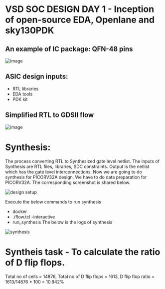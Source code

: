 # VSD SOC DESIGN DAY 1 - Inception of open-source EDA, Openlane and sky130PDK 
## An example of IC package: QFN-48 pins
![image](https://github.com/Christi1992/Physical_design/assets/168098124/8cccc627-a9c8-4e52-a8c2-5c26d0ba8ee4)

## ASIC design inputs:
* RTL libraries
* EDA tools
* PDK kit
## Simplified RTL to GDSII flow
![image](https://github.com/Christi1992/Physical_design/assets/168098124/3aae3771-1ca1-4478-b680-05e4bd1b58ee)

# Synthesis: 
The process converting RTL to Synthesized gate level netlist. The inputs of Synthesis are RTL files, libraries, SDC constraints. Output is the netlist which has the gate level interconnections. Now we are going to do synthesis for PICORV32A design. 
We have to do data preparation for PICORV32A. The corresponding screenshot is shared below.

![design setup ](https://github.com/Christi1992/Physical_design/assets/168098124/7773004f-c794-44db-9d52-3b4f22f8665d)

Execute the below commands to run synthesis
* docker
* ./flow.tcl -interactive
* run_synthesis
The below is the logs of synthesis

![synthesis](https://github.com/Christi1992/Physical_design/assets/168098124/9885b164-5a62-4e02-a8d9-f532e69eca96)

# Syntheis task - To calculate the ratio of D flip flops.
Total no of cells = 14876, Total no of D flip flops = 1613, D flip flop ratio = 1613/14876 * 100 = 10.842%

